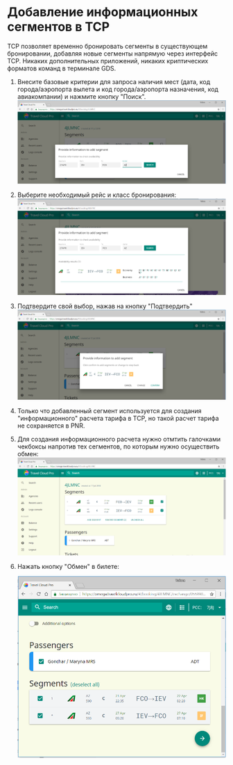 # Добавление информационных сегментов в TCP

TCP позволяет временно бронировать сегменты в существующем бронировании, добавляя новые сегменты напрямую через интерфейс TCP. Никаких дополнительных приложений, никаких криптических форматов команд в терминале GDS.

1. Внесите базовые критерии для запроса наличия мест \(дата, код города/аэропорта вылета и код города/аэропорта назначения, код авиакомпании\) и нажмите кнопку "Поиск".![](../.gitbook/assets/addsegments.png)
2. Выберите необходимый рейс и класс бронирования:![](../.gitbook/assets/addsegments_selection.png)
3. Подтвердите свой выбор, нажав на кнопку "Подтвердить"![](../.gitbook/assets/addsegments_confirm.png)
4. Только что добавленный  сегмент используется для создания "информационного" расчета тарифа в TCP, но такой расчет тарифа не сохраняется в PNR. 
5. Для создания информационного расчета нужно отмтить галочками чекбоксы напротив тех сегментов, по которым нужно осуществить обмен:![](../.gitbook/assets/addinformquote.png)
6. Нажать кнопку "Обмен" в билете:

   ![](../.gitbook/assets/addsegments_exchange.png)


